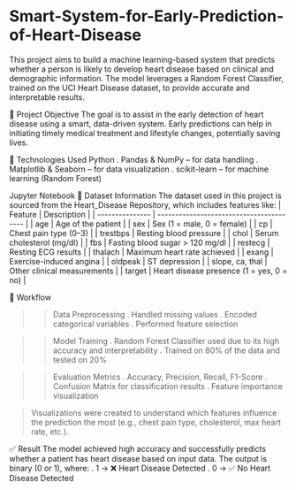 # Smart-System-for-Early-Prediction-of-Heart-Disease
This project aims to build a machine learning-based system that predicts whether a person is likely to develop heart disease based on clinical and demographic information. The model leverages a Random Forest Classifier, trained on the UCI Heart Disease dataset, to provide accurate and interpretable results.

📌 Project Objective
The goal is to assist in the early detection of heart disease using a smart, data-driven system. Early predictions can help in initiating timely medical treatment and lifestyle changes, potentially saving lives.

🧠 Technologies Used
Python
. Pandas & NumPy – for data handling
. Matplotlib & Seaborn – for data visualization
. scikit-learn – for machine learning (Random Forest)

Jupyter Notebook 
📁 Dataset Information
The dataset used in this project is sourced from the Heart_Disease Repository, which includes features like:
| Feature         | Description                              |
| --------------- | ---------------------------------------- |
| age             | Age of the patient                       |
| sex             | Sex (1 = male, 0 = female)               |
| cp              | Chest pain type (0–3)                    |
| trestbps        | Resting blood pressure                   |
| chol            | Serum cholesterol (mg/dl)                |
| fbs             | Fasting blood sugar > 120 mg/dl          |
| restecg         | Resting ECG results                      |
| thalach         | Maximum heart rate achieved              |
| exang           | Exercise-induced angina                  |
| oldpeak         | ST depression                            |
| slope, ca, thal | Other clinical measurements              |
| target          | Heart disease presence (1 = yes, 0 = no) |

🔄 Workflow
>> Data Preprocessing
. Handled missing values
. Encoded categorical variables
. Performed feature selection

>> Model Training
. Random Forest Classifier used due to its high accuracy and interpretability
. Trained on 80% of the data and tested on 20%

>> Evaluation Metrics
. Accuracy, Precision, Recall, F1-Score
. Confusion Matrix for classification results
. Feature importance visualization

> Visualizations were created to understand which features influence the prediction the most (e.g., chest pain type, cholesterol, max heart rate, etc.).

✅ Result
The model achieved high accuracy and successfully predicts whether a patient has heart disease based on input data. The output is binary (0 or 1), where:
. 1 → ❌ Heart Disease Detected
. 0 → ✅ No Heart Disease Detected



